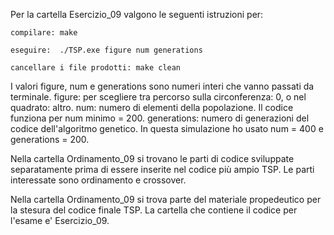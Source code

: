 Per la cartella Esercizio_09 valgono le seguenti istruzioni per:

	compilare: make

	eseguire:  ./TSP.exe figure num generations
	
	cancellare i file prodotti: make clean
	
I valori figure, num e generations sono numeri interi che vanno passati da terminale. 
figure: per scegliere tra percorso sulla circonferenza: 0, o nel quadrato: altro.
num: numero di elementi della popolazione. Il codice funziona per num minimo = 200.
generations: numero di generazioni del codice dell'algoritmo genetico.
In questa simulazione ho usato num = 400 e generations = 200.


Nella cartella Ordinamento_09 si trovano le parti di codice sviluppate separatamente prima di 
essere inserite nel codice più ampio TSP. Le parti interessate sono ordinamento e crossover.

Nella cartella Ordinamento_09 si trova parte del materiale propedeutico per la stesura 
del codice finale TSP. La cartella che contiene il codice per l'esame e' Esercizio_09.


